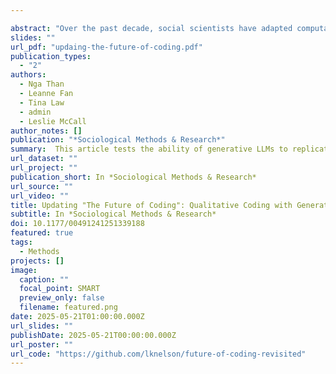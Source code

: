 ```yaml
---

abstract: "Over the past decade, social scientists have adapted computational methods for qualitative text analysis, with the hope that they can match the accuracy and reliability of hand coding. The emergence of GPT and open-source generative large language models (LLMs) has transformed this process by shifting from programming to engaging with models using natural language, potentially mimicking the in-depth, inductive, and/or iterative process of qualitative analysis. We test the ability of generative LLMs to replicate and augment traditional qualitative coding, experimenting with multiple prompt structures across four closed- and open-source generative LLMs and proposing a workflow for conducting qualitative coding with generative LLMs. We find that LLMs can perform nearly as well as prior supervised machine learning models in accurately matching hand-coding output. Moreover, using generative LLMs as a natural language interlocutor closely replicates traditional qualitative methods, indicating their potential to transform the qualitative research process, despite ongoing challenges."
slides: ""
url_pdf: "updaing-the-future-of-coding.pdf"
publication_types:
  - "2"
authors:
  - Nga Than
  - Leanne Fan
  - Tina Law
  - admin
  - Leslie McCall
author_notes: []
publication: "*Sociological Methods & Research*"
summary:  This article tests the ability of generative LLMs to replicate and augment traditional qualitative coding, experimenting with multiple prompt structures across four closed- and open-source generative LLMs and proposing a workflow for conducting qualitative coding with generative LLMs.
url_dataset: ""
url_project: ""
publication_short: In *Sociological Methods & Research*
url_source: ""
url_video: ""
title: Updating "The Future of Coding": Qualitative Coding with Generative Large Language Models
subtitle: In *Sociological Methods & Research*
doi: 10.1177/00491241251339188
featured: true
tags:
  - Methods
projects: []
image:
  caption: ""
  focal_point: SMART
  preview_only: false
  filename: featured.png
date: 2025-05-21T01:00:00.000Z
url_slides: ""
publishDate: 2025-05-21T00:00:00.000Z
url_poster: ""
url_code: "https://github.com/lknelson/future-of-coding-revisited"
---
```


